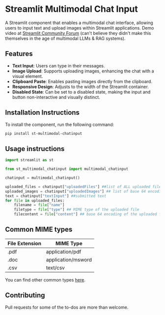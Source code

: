 
# Streamlit Multimodal Chat Input

A Streamlit component that enables a multimodal chat interface, allowing users to input text and upload images within Streamlit applications.
Demo video at [Streamlit Community Forum](https://discuss.streamlit.io/t/new-component-st-multimodal-chatinput-lets-you-accept-files-through-a-chat-like-interface/54935) (can't believe they didn't make this themselves in the age of multimodal LLMs & RAG systems). 

## Features

- **Text Input**: Users can type in their messages.
- **Image Upload**: Supports uploading images, enhancing the chat with a visual element.
- **Clipboard Paste**: Enables pasting images directly from the clipboard.
- **Responsive Design**: Adjusts to the width of the Streamlit container.
- **Disabled State**: Can be set to a disabled state, making the input and button non-interactive and visually distinct.

## Installation Instructions

To install the component, run the following command:

```sh
pip install st-multimodal-chatinput
```

## Usage instructions

```python
import streamlit as st

from st_multimodal_chatinput import multimodal_chatinput

chatinput = multimodal_chatinput()

uploaded_files = chatinput["uploadedFiles"] ##list of ALL uploaded files (including images) along with type, name, and content.
uploaded_images = chatinput["uploadedImages"] ## list of base 64 encoding of uploaded images
text = chatinput["textInput"] ##submitted text
for file in uploaded_files:
    filename = file["name"]
    filetype = file["type"] ## MIME type of the uploaded file
    filecontent = file["content"] ## base 64 encoding of the uploaded file
```

## Common MIME types

| File Extension | MIME Type |
| -------------- | --------- |
| .pdf           | application/pdf |
| .doc          | application/msword |
| .csv          | text/csv |

You can find other common types [here](https://developer.mozilla.org/en-US/docs/Web/HTTP/Basics_of_HTTP/MIME_types/Common_types).


## Contributing

Pull requests for some of the to-dos are more than welcome. 
